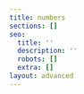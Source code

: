 ```yaml
---
title: numbers
sections: []
seo:
  title: ''
  description: ''
  robots: []
  extra: []
layout: advanced
---
```


